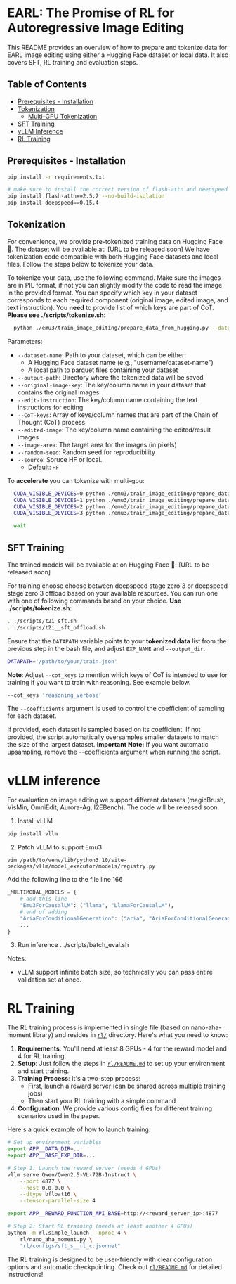 # EARL: The Promise of RL for Autoregressive Image Editing

<!-- Official code for the paper *The Promise of RL for Autoregressive Image Editing (EARL)*. The code, models, and data will be released soon. -->

This README provides an overview of how to prepare and tokenize data for EARL image editing using either a Hugging Face dataset or local data. It also covers SFT, RL training and evaluation steps.

## Table of Contents
- [Prerequisites - Installation](#prerequisites---installation)
- [Tokenization](#tokenization)
  - [Multi-GPU Tokenization](#accelerate-you-can-tokenize-with-multi-gpu)
- [SFT Training](#sft-training)
- [vLLM Inference](#vllm-inference)
- [RL Training](#rl-training)

## Prerequisites - Installation

```bash
pip install -r requirements.txt

# make sure to install the correct version of flash-attn and deepspeed
pip install flash-attn==2.5.7 --no-build-isolation
pip install deepspeed==0.15.4
```

## Tokenization

For convenience, we provide pre-tokenized training data on Hugging Face 🤗. The dataset will be available at: [URL to be released soon]
 We have tokenization code compatible with both Hugging Face datasets and local files. Follow the steps below to tokenize your data.

To tokenize your data, use the following command. Make sure the images are in PIL format, if not you can slightly modify the code to read the image in the provided format. You can specify which key in your dataset corresponds to each required component (original image, edited image, and text instruction). You **need** to provide list of which keys are part of CoT. **Please see ./scripts/tokenize.sh**:

```bash
  python ./emu3/train_image_editing/prepare_data_from_hugging.py --dataset-name "$data_name" --output-path "$output_dir" --original-image-key "$original_image_key" --edit-instruction "$edit_instruction" --CoT-keys "${CoT_keys[@]}" --edited-image "$edited_image" --image-area $image_area --random-seed 42
```

Parameters:
- `--dataset-name`: Path to your dataset, which can be either:
  - A Hugging Face dataset name (e.g., "username/dataset-name")
  - A local path to parquet files containing your dataset
- `--output-path`: Directory where the tokenized data will be saved
- `--original-image-key`: The key/column name in your dataset that contains the original images
- `--edit-instruction`: The key/column name containing the text instructions for editing
- `--CoT-keys`: Array of keys/column names that are part of the Chain of Thought (CoT) process
- `--edited-image`: The key/column name containing the edited/result images
- `--image-area`: The target area for the images (in pixels)
- `--random-seed`: Random seed for reproducibility
- `--source`: Soruce HF or local.
  - Default: `HF`


To **accelerate** you can tokenize with multi-gpu:
```bash
  CUDA_VISIBLE_DEVICES=0 python ./emu3/train_image_editing/prepare_data.py --dataset-name "$data_name" --output-path "$output_dir" --original-image-key "$original_image_key" --edit-instruction "$edit_instruction" --CoT-keys "${CoT_keys[@]}" --edited-image "$edited_image" --image-area $image_area --random-seed 42 &
  CUDA_VISIBLE_DEVICES=1 python ./emu3/train_image_editing/prepare_data.py --dataset-name "$data_name" --output-path "$output_dir" --original-image-key "$original_image_key" --edit-instruction "$edit_instruction" --CoT-keys "${CoT_keys[@]}" --edited-image "$edited_image" --image-area $image_area --random-seed 75 &
  CUDA_VISIBLE_DEVICES=2 python ./emu3/train_image_editing/prepare_data.py --dataset-name "$data_name" --output-path "$output_dir" --original-image-key "$original_image_key" --edit-instruction "$edit_instruction" --CoT-keys "${CoT_keys[@]}" --edited-image "$edited_image" --image-area $image_area --random-seed 96 &
  CUDA_VISIBLE_DEVICES=3 python ./emu3/train_image_editing/prepare_data.py --dataset-name "$data_name" --output-path "$output_dir" --original-image-key "$original_image_key" --edit-instruction "$edit_instruction" --CoT-keys "${CoT_keys[@]}" --edited-image "$edited_image" --image-area $image_area --random-seed 97 &

  wait

```

## SFT Training
The trained models will be available at on Hugging Face 🤗: [URL to be released soon]

For training choose choose between deepspeed stage zero 3 or deepspeed stage zero 3 offload based on your available resources. You can run one with one of following commands based on your choice. **Use ./scripts/tokenize.sh**:

```bash
. ./scripts/t2i_sft.sh
. ./scripts/t2i__sft_offload.sh
```

Ensure that the `DATAPATH` variable points to your **tokenized data** list from the previous step in the bash file, and adjust `EXP_NAME` and `--output_dir`.

```bash
DATAPATH='/path/to/your/train.json'
```

**Note**: Adjust ``--cot_keys`` to mention which keys of CoT is intended to use for training if you want to train with reasoning. See example below.

```bash
--cot_keys 'reasoning_verbose'
```

The `--coefficients` argument is used to control the coefficient of sampling for each dataset.

If provided, each dataset is sampled based on its coefficient.
If not provided, the script automatically oversamples smaller datasets to match the size of the largest dataset.
**Important Note:** If you want automatic upsampling, remove the --coefficients argument when running the script.




# vLLM inference


For evaluation on image editing we support different datasets (magicBrush, VisMin, OmniEdit, Aurora-Ag, I2EBench). The code will be released soon.

1. Install vLLM

```bash
pip install vllm
```

2. Patch vLLM to support Emu3
```
vim /path/to/venv/lib/python3.10/site-packages/vllm/model_executor/models/registry.py
```

Add the following line to the file line 166
```python
_MULTIMODAL_MODELS = {    
    # add this line
    "Emu3ForCausalLM": ("llama", "LlamaForCausalLM"), 
    # end of adding
    "AriaForConditionalGeneration": ("aria", "AriaForConditionalGeneration"), # already exists
    ...
}
```

3. Run inference
. ./scripts/batch_eval.sh

Notes:
- vLLM support infinite batch size, so technically you can pass entire validation set at once.

# RL Training

The RL training process is implemented in single file (based on nano-aha-moment library) and resides in [`rl/`](./rl) directory. Here's what you need to know:

1. **Requirements**: You'll need at least 8 GPUs - 4 for the reward model and 4 for RL training.
2. **Setup**: Just follow the steps in [`rl/README.md`](./rl/README.md) to set up your environment and start training.
3. **Training Process**: It's a two-step process:
   - First, launch a reward server (can be shared across multiple training jobs)
   - Then start your RL training with a simple command
4. **Configuration**: We provide various config files for different training scenarios used in the paper.

Here's a quick example of how to launch training:

```bash
# Set up environment variables
export APP__DATA_DIR=...
export APP__BASE_EXP_DIR=...

# Step 1: Launch the reward server (needs 4 GPUs)
vllm serve Qwen/Qwen2.5-VL-72B-Instruct \
    --port 4877 \
    --host 0.0.0.0 \
    --dtype bfloat16 \
    --tensor-parallel-size 4

export APP__REWARD_FUNCTION_API_BASE=http://<reward_server_ip>:4877

# Step 2: Start RL training (needs at least another 4 GPUs)
python -m rl.simple_launch --nproc 4 \
    rl/nano_aha_moment.py \
    "rl/configs/sft_s__rl_c.jsonnet"
```

The RL training is designed to be user-friendly with clear configuration options and automatic checkpointing. Check out [`rl/README.md`](./rl/README.md) for detailed instructions!

